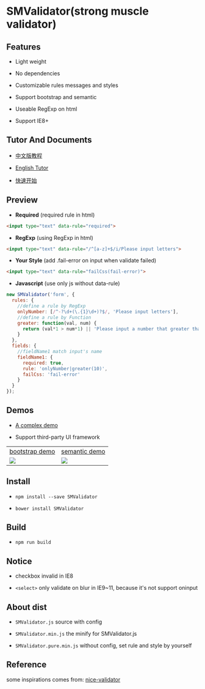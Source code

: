 # SMValidator(strong muscle validator)

## Features
- Light weight

- No dependencies

- Customizable rules messages and styles

- Support bootstrap and semantic

- Useable RegExp on html

- Support IE8+

## Tutor And Documents
- [中文版教程](https://wldragon.github.io/SMValidator/tutor/tutor1.html)

- [English Tutor](https://wldragon.github.io/SMValidator/tutor/tutor-en1.html)

- [快速开始](https://github.com/WLDragon/SMValidator/wiki/%E5%BF%AB%E9%80%9F%E5%BC%80%E5%A7%8B)

## Preview
- **Required** (required rule in html)

``` html
<input type="text" data-rule="required">
```

- **RegExp** (using RegExp in html)

``` html
<input type="text" data-rule="/^[a-z]+$/i/Please input letters">
```

- **Your Style** (add .fail-error on input when validate failed)

``` html
<input type="text" data-rule="failCss(fail-error)">
```

- **Javascript** (use only js without data-rule)

``` javascript
new SMValidator('form', {
  rules: {
    //define a rule by RegExp
    onlyNumber: [/^-?\d+(\.{1}\d+)?$/, 'Please input letters'],
    //define a rule by Function
    greater: function(val, num) {
      return (val*1 > num*1) || 'Please input a number that greater than ' + num;
    }
  },
  fields: {
    //fieldName1 match input's name
    fieldName1: {
      required: true,
      rule: 'onlyNumber|greater(10)',
      failCss: 'fail-error'
    }
  }
});
```

## Demos
- [A complex demo](https://wldragon.github.io/SMValidator/)

- Support third-party UI framework
<table>
    <tr>
      <td><a href="https://wldragon.github.io/SMValidator/bootstrap/">bootstrap demo</a></td>
      <td><a href="https://wldragon.github.io/SMValidator/semantic/">semantic demo</a></td>
    </tr>
    <tr>
      <td><img src="https://wldragon.github.io/SMValidator/bootstrap/scan.png"></td>
      <td><img src="https://wldragon.github.io/SMValidator/semantic/scan.png"></td>
    </tr>
</table>

## Install
- ```npm install --save SMValidator```

- ```bower install SMValidator```

## Build
- ```npm run build```

## Notice
- checkbox invalid in IE8

- `<select>` only validate on blur in IE9~11, because it's not support oninput

## About dist
- `SMValidator.js` source with config

- `SMValidator.min.js` the minify for SMValidator.js

- `SMValidator.pure.min.js` without config, set rule and style by yourself

## Reference
some inspirations comes from: [nice-validator](https://github.com/niceue/nice-validator)